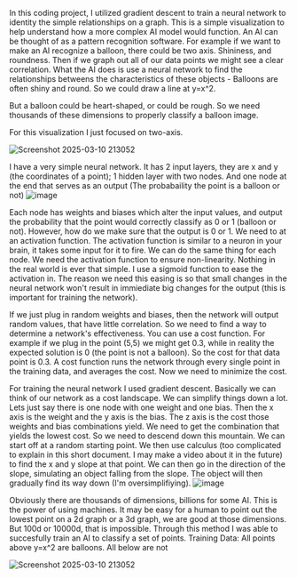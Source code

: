 In this coding project, I utilized gradient descent to train a neural network to identity the simple relationships on a graph.
This is a simple visualization to help understand how a more complex AI model would function.
An AI can be thought of as a pattern recognition software.
For example if we want to make an AI recognize a balloon, there could be two axis. Shininess, and roundness. Then if we graph out all of our data points we might see a clear correlation.
What the AI does is use a neural network to find the relationships betweens the characteristics of these objects - Balloons are often shiny and round. So we could draw a line at y=x^2. 

But a balloon could be heart-shaped, or could be rough. So we need thousands of these dimensions to properly classify a balloon image.

For this visualization I just focused on two-axis.

![Screenshot 2025-03-10 213052](https://github.com/user-attachments/assets/6f5a6241-ef24-4d83-b789-16fa04edcf2f)

I have a very simple neural network. It has 2 input layers, they are x and y (the coordinates of a point); 1 hidden layer with two nodes. And one node at the end that serves as an output (The probabaility the point is a balloon or not)
![image](https://github.com/user-attachments/assets/564285eb-06e7-4953-962f-2ddee4307f4a)

Each node has weights and biases which alter the input values, and output the probability that the point would correctly classify as 0 or 1 (balloon or not). However, how do we make sure that the output is 0 or 1. We need to at an activation function.
The activation function is similar to a neuron in your brain, it takes some input for it to fire. We can do the same thing for each node. We need the activation function to ensure non-linearity. Nothing in the real world is ever that simple.
I use a sigmoid function to ease the activation in. The reason we need this easing is so that small changes in the neural network won't result in immiediate big changes for the output (this is important for training the network).

If we just plug in random weights and biases, then the network will output random values, that have little correlation. So we need to find a way to determine a network's effectiveness. You can use a cost function.
For example if we plug in the point (5,5) we might get 0.3, while in reality the expected solution is 0 (the point is not a balloon). So the cost for that data point is 0.3. A cost function runs the network through every single point in the training data, and averages the cost.
Now we need to minimize the cost.

For training the neural network I used gradient descent. Basically we can think of our network as a cost landscape. We can simplify things down a lot. Lets just say there is one node with one weight and one bias. Then the x axis is the weight and the y axis is the bias. The z axis is the cost those weights and bias combinations yield. We need to get the combination that yields the lowest cost. So we need to descend down this mountain. We can start off at a random starting point.
We then use calculus (too complicated to explain in this short document. I may make a video about it in the future) to find the x and y slope at that point. We can then go in the direction of the slope, simulating an object falling from the slope. The object will then gradually find its way down (I'm oversimplifiying).
![image](https://github.com/user-attachments/assets/ad37e589-4d5d-45ca-87c1-697c03110dca)

Obviously there are thousands of dimensions, billions for some AI. This is the power of using machines. It may be easy for a human to point out the lowest point on a 2d graph or a 3d graph, we are good at those dimensions. But 100d or 10000d, that is impossible.
Through this method I was able to succesfully train an AI to classify a set of points.
Training Data: All points above y=x^2 are balloons. All below are not


![Screenshot 2025-03-10 213052](https://github.com/user-attachments/assets/6f5a6241-ef24-4d83-b789-16fa04edcf2f)
